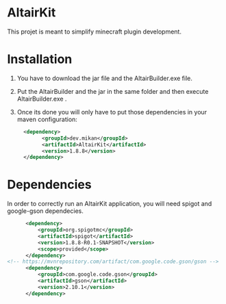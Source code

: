# AltairKit

  This projet is meant to simplify minecraft plugin development.


# Installation

 1) You have to download the jar file and the AltairBuilder.exe file.
 
 2) Put the AltairBuilder and the jar in the same folder and then execute
    AltairBuilder.exe .
    
 4) Once its done you will only have to put those dependencies in your maven
    configuration:
    ```xml
      <dependency>
            <groupId>dev.mikan</groupId>
            <artifactId>AltairKit</artifactId>
            <version>1.8.8</version>
      </dependency>
    ```

# Dependencies

  In order to correctly run an AltairKit application, you will need 
  spigot and google-gson dependecies.
    
  ```xml
        <dependency>
            <groupId>org.spigotmc</groupId>
            <artifactId>spigot</artifactId>
            <version>1.8.8-R0.1-SNAPSHOT</version>
            <scope>provided</scope>
        </dependency>
  <!-- https://mvnrepository.com/artifact/com.google.code.gson/gson -->
        <dependency>
            <groupId>com.google.code.gson</groupId>
            <artifactId>gson</artifactId>
            <version>2.10.1</version>
        </dependency>
  ```
